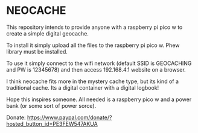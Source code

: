 # NEOCACHE

This repository intends to provide anyone with a raspberry pi pico w to create a simple digital geocache.

To install it simply upload all the files to the raspberry pi pico w. Phew library must be installed.

To use it simply connect to the wifi network (default SSID is GEOCACHING and PW is 12345678) and then access 192.168.4.1 website on a browser.
  
I think neocache fits more in the mystery cache type, but its kind of a traditional cache. Its a digital container with a digital logbook!

Hope this inspires someone. All needed is a raspberry pico w and a power bank (or some sort of power sorce).

Donate: https://www.paypal.com/donate/?hosted_button_id=PE3FEW547AKUA
